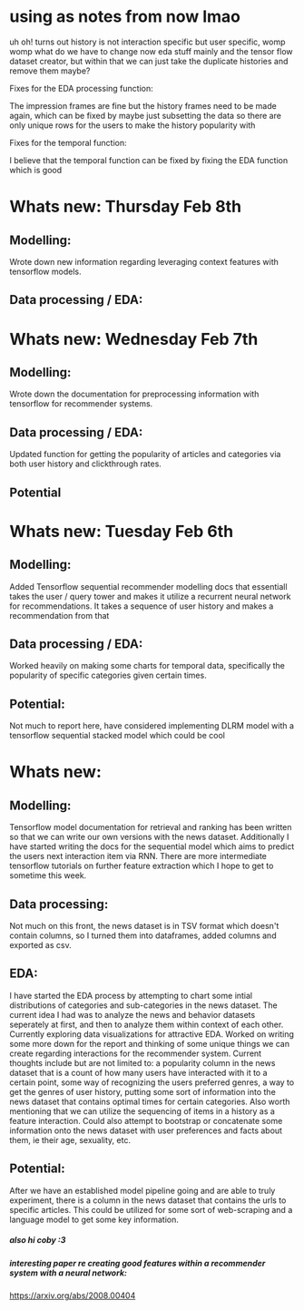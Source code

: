 # using as notes from now lmao

uh oh! turns out history is not interaction specific but user specific, womp womp what do we have to change now
eda stuff mainly and the tensor flow dataset creator, but within that we can just take the duplicate histories and remove them maybe?

Fixes for the EDA processing function:

The impression frames are fine but the history frames need to be made again, which can be fixed by maybe just subsetting the data so there are only unique rows for the users to make the history popularity with

Fixes for the temporal function:

I believe that the temporal function can be fixed by fixing the EDA function which is good

# Whats new: Thursday Feb 8th

## Modelling:
Wrote down new information regarding leveraging context features with tensorflow models.

## Data processing / EDA:

# Whats new: Wednesday Feb 7th

## Modelling:
Wrote down the documentation for preprocessing information with tensorflow for recommender systems.

## Data processing / EDA:
Updated function for getting the popularity of articles and categories via both user history and clickthrough rates.

## Potential

# Whats new: Tuesday Feb 6th

## Modelling:
Added Tensorflow sequential recommender modelling docs that essentiall takes the user / query tower and makes it utilize a recurrent neural network for recommendations. It takes a sequence of user history and makes a recommendation from that 

## Data processing / EDA:
Worked heavily on making some charts for temporal data, specifically the popularity of specific categories given certain times.

## Potential:
Not much to report here, have considered implementing DLRM model with a tensorflow sequential stacked model which could be cool

# Whats new:

## Modelling:
Tensorflow model documentation for retrieval and ranking has been written so that we can write our own versions with the news dataset. Additionally I have started writing the docs for the sequential model which aims to predict the users next interaction item via RNN. There are more intermediate tensorflow tutorials on further feature extraction which I hope to get to sometime this week. 

## Data processing:
Not much on this front, the news dataset is in TSV format which doesn't contain columns, so I turned them into dataframes, added columns and exported as csv. 

## EDA:
I have started the EDA process by attempting to chart some intial distributions of categories and sub-categories in the news dataset. The current idea I had was to analyze the news and behavior datasets seperately at first, and then to analyze them within context of each other. Currently exploring data visualizations for attractive EDA. Worked on writing some more down for the report and thinking of some unique things we can create regarding interactions for the recommender system. Current thoughts include but are not limited to: a popularity column in the news dataset that is a count of how many users have interacted with it to a certain point, some way of recognizing the users preferred genres, a way to get the genres of user history, putting some sort of information into the news dataset that contains optimal times for certain categories. Also worth mentioning that we can utilize the sequencing of items in a history as a feature interaction. Could also attempt to bootstrap or concatenate some information onto the news dataset with user preferences and facts about them, ie their age, sexuality, etc. 


## Potential: 
After we have an established model pipeline going and are able to truly experiment, there is a column in the news dataset that contains the urls to specific articles. This could be utilized for some sort of web-scraping and a language model to get some key information.

##### also hi coby :3


##### interesting paper re creating good features within a recommender system with a neural network:
https://arxiv.org/abs/2008.00404


